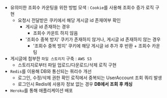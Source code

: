- 유의미한 조회수 카운팅을 위한 방법 모색 : `Cookie`를 사용해 조회수 증가 로직 구현
  - 요청시 전달받은 쿠키에서 해당 게시글 id 존재여부 확인
    - 게시글 id 존재하는 경우
      - 조회수 카운트 하지 않음
    - '조회수 중복 방지' 쿠키가 존재하지 않거나, 게시글 id 존재하지 않는 경우
      - '조회수 중복 방지' 쿠키에 해당 게시글 id 추가 후 반환 + 조회수 카운팅
- 게시글에 첨부한 `파일 스토리지` 구축 : `AWS S3`
  - 스토리지로부터 파일 업로드/다운로드/삭제 로직 구현
- `Redis`를 이용해 DB와 통신되는 쿼리수 개선
  - 로그인, 수정/삭제 권한 확인 로직에서 중복되는 UserAccount 조회 쿼리 발생
  - 로그인시 Redis에 사용자 정보 없는 경우 **DB에서 조회 후 캐싱**
- `Heroku`를 통해 애플리케이션 배포